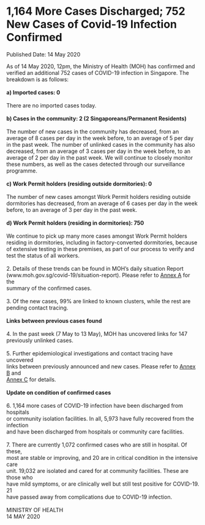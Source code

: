 <html>
    <meta http-equiv="Content-Type" content="text/html; charset=utf-8"/>
    <meta charset="utf-8"/>
    <title>1,164 More Cases Discharged; 752 New Cases of Covid-19 Infection Confirmed</title>
    <body><h1>1,164 More Cases Discharged; 752 New Cases of Covid-19 Infection Confirmed</h1>
    <p>Published Date: 14 May 2020</p> As of 14 May 2020, 12pm, the Ministry of Health (MOH) has confirmed and verified an additional 752 cases of COVID-19 infection in Singapore. The breakdown is as follows:&nbsp;&nbsp;<br><br><strong>a) Imported cases: 0&nbsp;&nbsp;<br><br></strong>There are no imported cases today.&nbsp;&nbsp;<br><br><strong>b) Cases in the community: 2 (2 Singaporeans/Permanent Residents)&nbsp;<br><br></strong>The number of new cases in the community has decreased, from an average of 8 cases per day in the week before, to an average of 5 per day in the past week. The number of unlinked cases in the community has also decreased, from an average of 3 cases per day in the week before, to an average of 2 per day in the past week. We will continue to closely monitor these numbers, as well as the cases detected through our surveillance programme.<br><br><strong>c) Work Permit holders (residing outside dormitories): 0&nbsp;<br><br></strong>The number of new cases amongst Work Permit holders residing outside dormitories has decreased, from an average of 6 cases per day in the week before, to an average of 3 per day in the past week.&nbsp;<br><br><strong>d) Work Permit holders (residing in dormitories): 750&nbsp;<br><br></strong>We continue to pick up many more cases amongst Work Permit holders residing in dormitories, including in factory-converted dormitories, because of extensive testing in these premises, as part of our process to verify and test the status of all workers.&nbsp; <br><br>2. Details of these trends can be found in MOH’s daily situation Report (www.moh.gov.sg/covid-19/situation-report). Please refer to&nbsp;<a href="/docs/librariesprovider5/default-document-library/annex-a211f07ad802340e7950a3356f40b7e9a.pdf?sfvrsn=acf882e1_0" title="Annex A">Annex A</a>&nbsp;for the<br>summary of the confirmed cases. <br><br>3. Of the new cases, 99% are linked to known clusters, while the rest are pending contact tracing.<br><br><strong>Links between previous cases found&nbsp;<br><br></strong>4. In the past week (7 May to 13 May), MOH has uncovered links for 147 previously unlinked cases.<br><br>5. Further epidemiological investigations and contact tracing have uncovered<br>links between previously announced and new cases. Please refer to <a href="/docs/librariesprovider5/default-document-library/annex-b2903a91188834b52a8cbda8ea9166318.pdf?sfvrsn=b1b15924_0" title="Annex B">Annex B</a>&nbsp;and<br><a href="/docs/librariesprovider5/default-document-library/annex-c4529a7b13bb24192acb43607f0999fea.pdf?sfvrsn=cb86ee6d_0" title="Annex C">Annex C</a> for details.<br><br><strong>Update on condition of confirmed cases</strong><br><br>6. 1,164 more cases of COVID-19 infection have been discharged from hospitals<br>or community isolation facilities. In all, 5,973 have fully recovered from the infection<br>and have been discharged from hospitals or community care facilities.<br><br>7. There are currently 1,072 confirmed cases who are still in hospital. Of these,<br>most are stable or improving, and 20 are in critical condition in the intensive care<br>unit. 19,032 are isolated and cared for at community facilities. These are those who<br>have mild symptoms, or are clinically well but still test positive for COVID-19. 21<br>have passed away from complications due to COVID-19 infection.<br><br>MINISTRY OF HEALTH<br>14 MAY 2020</body>
</html>
